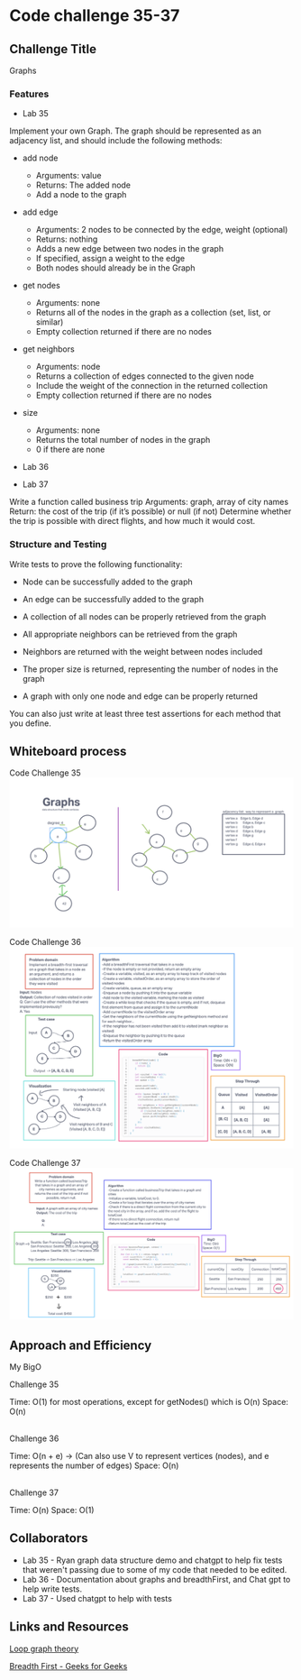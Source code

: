 # Code challenge 35-37

## Challenge Title

Graphs

### Features

- Lab 35

Implement your own Graph. The graph should be represented as an adjacency list, and should include the following methods:

- add node
  - Arguments: value
  - Returns: The added node
  - Add a node to the graph

- add edge
  - Arguments: 2 nodes to be connected by the edge, weight (optional)
  - Returns: nothing
  - Adds a new edge between two nodes in the graph
  - If specified, assign a weight to the edge
  - Both nodes should already be in the Graph

- get nodes
  - Arguments: none
  - Returns all of the nodes in the graph as a collection (set, list, or similar)
  - Empty collection returned if there are no nodes

- get neighbors
  - Arguments: node
  - Returns a collection of edges connected to the given node
  - Include the weight of the connection in the returned collection
  - Empty collection returned if there are no nodes

- size
  - Arguments: none
  - Returns the total number of nodes in the graph
  - 0 if there are none

- Lab 36

- Lab 37

Write a function called business trip
Arguments: graph, array of city names
Return: the cost of the trip (if it’s possible) or null (if not)
Determine whether the trip is possible with direct flights, and how much it would cost.

### Structure and Testing

Write tests to prove the following functionality:

- Node can be successfully added to the graph

- An edge can be successfully added to the graph
- A collection of all nodes can be properly retrieved from the graph
- All appropriate neighbors can be retrieved from the graph
- Neighbors are returned with the weight between nodes included
- The proper size is returned, representing the number of nodes in the graph
- A graph with only one node and edge can be properly returned

You can also just write at least three test assertions for each method that you define.

## Whiteboard process

Code Challenge 35![Ryan live demo whiteboarding - 35](../whiteboard-images/Ryan-livedemo.png)

Code Challenge 36![Code challenge 36](../whiteboard-images/whiteboard36.png)

Code Challenge 37![Code challenge 37](../whiteboard-images/whiteboard37.png)

## Approach and Efficiency

My BigO

Challenge 35

Time: O(1) for most operations, except for getNodes() which is O(n)
Space: O(n)
</br>
</br>

Challenge 36

Time: O(n + e) -> (Can also use V to represent vertices (nodes), and e represents the number of edges)
Space: O(n)
</br>
</br>

Challenge 37

Time: O(n)
Space: O(1)

## Collaborators

- Lab 35 - Ryan graph data structure demo and chatgpt to help fix tests that weren't passing due to some of my code that needed to be edited.
- Lab 36 - Documentation about graphs and breadthFirst, and Chat gpt to help write tests.
- Lab 37 - Used chatgpt to help with tests

## Links and Resources

[Loop graph theory](https://en.wikipedia.org/wiki/Loop_(graph_theory))

[Breadth First - Geeks for Geeks](https://www.geeksforgeeks.org/breadth-first-search-or-bfs-for-a-graph/)
